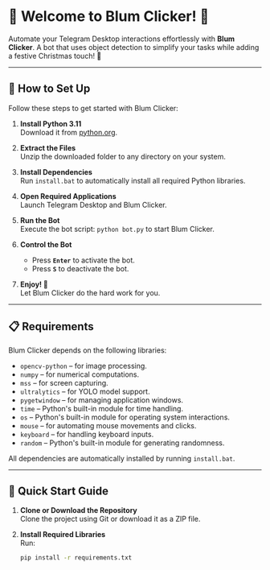 # 🎄 Welcome to Blum Clicker! 🎄

Automate your Telegram Desktop interactions effortlessly with **Blum Clicker**. A bot that uses object detection to simplify your tasks while adding a festive Christmas touch! 🎅

---

## 🔧 How to Set Up

Follow these steps to get started with Blum Clicker:

1. **Install Python 3.11**  
   Download it from [python.org](https://www.python.org/).

2. **Extract the Files**  
   Unzip the downloaded folder to any directory on your system.

3. **Install Dependencies**  
   Run `install.bat` to automatically install all required Python libraries.

4. **Open Required Applications**  
   Launch Telegram Desktop and Blum Clicker.

5. **Run the Bot**  
   Execute the bot script: `python bot.py` to start Blum Clicker.

6. **Control the Bot**  
   - Press **`Enter`** to activate the bot.
   - Press **`S`** to deactivate the bot.

7. **Enjoy! 🎉**  
   Let Blum Clicker do the hard work for you.

---

## 📋 Requirements

Blum Clicker depends on the following libraries:

- `opencv-python` – for image processing.
- `numpy` – for numerical computations.
- `mss` – for screen capturing.
- `ultralytics` – for YOLO model support.
- `pygetwindow` – for managing application windows.
- `time` – Python's built-in module for time handling.
- `os` – Python's built-in module for operating system interactions.
- `mouse` – for automating mouse movements and clicks.
- `keyboard` – for handling keyboard inputs.
- `random` – Python's built-in module for generating randomness.

All dependencies are automatically installed by running `install.bat`.

---

## 🚀 Quick Start Guide

1. **Clone or Download the Repository**  
   Clone the project using Git or download it as a ZIP file.

2. **Install Required Libraries**  
   Run:
   ```bash
   pip install -r requirements.txt

